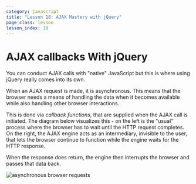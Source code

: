 ```yaml
---
category: javascript
title: "Lesson 18: AJAX Mastery with jQuery"
page_class: lesson
lesson_index: 18
---
```


# AJAX callbacks With jQuery

You can conduct AJAX calls with "native" JavaScript but this is where using jQuery really comes into its own.

When an AJAX request is made, it is asynchronous. This means that the browser needs a means of handling the data when it becomes available while also handling other browser interactions.

This is done via _callback functions_, that are supplied when the AJAX
call is initiated. The diagram below visualizes this - on the left is
the "usual" process where the browser has to wait until the HTTP
request completes. On the right, the AJAX engine acts as an
intermediary, invisible to the user, that lets the browser continue to
function while the engine waits for the HTTP response.

When the response does return, the engine then interrupts the browser and passes that data back.

![asynchronous browser requests](images/ajax.png)


